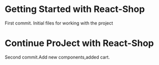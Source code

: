 # Getting Started with React-Shop

First commit. Initial files for working with the project

# Continue ProJect with React-Shop

Second commit.Add new components,added cart.
